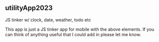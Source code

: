 ## utilityApp2023
JS tinker w/ clock, date, weather, todo etc

This app is just a JS tinker app for mobile with the above elements.
If you can think of anything useful that I could add in please let me know.
